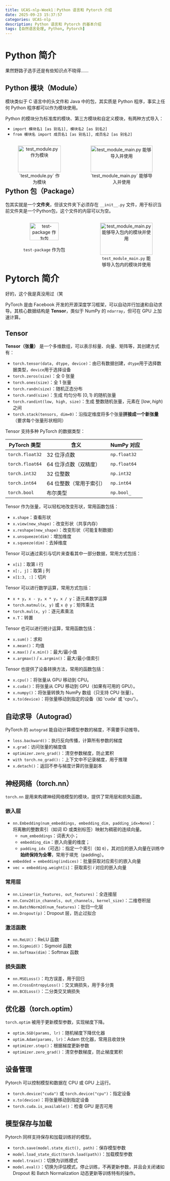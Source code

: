 ```yaml
---
title: UCAS-nlp-Week1：Python 语言和 Pytorch 介绍
date: 2025-09-23 15:37:57
categories: UCAS-nlp
description: Python 语言和 Pytorch 的基本介绍
tags: [自然语言处理, Python, Pytorch]
---
```

# Python 简介
果然野路子选手还是有些知识点不晓得……

## Python 模块（Module）
模块类似于 C 语言中的头文件和 Java 中的包，其实质是 Python 程序，事实上任何 Python 程序都可以作为模块使用。

Python 的模块分为标准库的模块、第三方模块和自定义模块，有两种方式导入：
- `import 模块名1 [as 别名1], 模块名2 [as 别名2]`  
- `from 模块名 import 成员名1 [as 别名1], 成员名2 [as 别名2]`

<div style="display: flex; justify-content: center; gap: 1em;">
<figure style="text-align: center; margin-top: 1em;">
  <img src="/illustrations/UCAS-nlp-Week1/1.png" alt="test_module.py 作为模块" width="100%">
  <figcaption>`test_module.py` 作为模块</figcaption>
</figure>

<figure style="text-align: center; margin-top: 1em;">
  <img src="/illustrations/UCAS-nlp-Week1/2.png" alt="test_module_main.py 能够导入并使用" width="100%">
  <figcaption>`test_module_main.py` 能够导入并使用</figcaption>
</figure>
</div>

## Python 包（Package）
包其实就是一个**文件夹**，但该文件夹下必须存在 `__init__.py` 文件，用于标识当前文件夹是一个Python包，这个文件的内容可以为空。

<div style="display: flex; justify-content: center; gap: 1em;">
  <figure style="text-align: center; width: 45%;">
    <img src="/illustrations/UCAS-nlp-Week1/3.png" alt="test-package 作为包" style="width: 74%;">
    <figcaption><code>test-package</code> 作为包</figcaption>
  </figure>

  <figure style="text-align: center; width: 45%;">
    <img src="/illustrations/UCAS-nlp-Week1/4.png" alt="test_module_main.py 能够导入包内的模块并使用" style="width: 100%;">
    <figcaption><code>test_module_main.py</code> 能够导入包内的模块并使用</figcaption>
  </figure>
</div>


# Pytorch 简介
好的，这个我是真没用过（笑

PyTorch 是由 Facebook 开发的开源深度学习框架，可以自动并行加速和自动求导。其核心数据结构是 **Tensor**，类似于 NumPy 的 `ndarray`，但可在 GPU 上加速计算。

## Tensor
**Tensor（张量）** 是一个多维数组，可以表示标量、向量、矩阵等，其创建方式有：
- `torch.tensor(data, dtype, device)`：由已有数据创建，`dtype`用于选择数据类型，`device`用于选择设备
- `torch.zeros(size)`：全 0 张量  
- `torch.ones(size)`：全 1 张量  
- `torch.randn(size)`：随机正态分布  
- `torch.rand(size)`：生成 均匀分布 $[0,1)$ 的随机张量
- `torch.randint(low, high, size)`：生成 整数随机张量，元素在 $[low, high)$ 之间
- `torch.stack(tensors, dim=0)`：沿指定维度将多个张量**拼接成一个新张量**（要求每个张量形状相同）

Tensor 支持多种 PyTorch 的数据类型：

| PyTorch 类型      | 含义             | NumPy 对应     |
| ---------------- | ---------------- | -------------- |
| `torch.float32`  | 32 位浮点数       | `np.float32`  |
| `torch.float64`  | 64 位浮点数（双精度） | `np.float64`  |
| `torch.int32`    | 32 位整数         | `np.int32`    |
| `torch.int64`    | 64 位整数（常用于索引） | `np.int64`    |
| `torch.bool`     | 布尔类型          | `np.bool_`    |

Tensor 作为张量，可以轻松地改变形状，常用函数包括：
- `x.shape`：查看形状  
- `x.view(new_shape)`：改变形状（共享内存）  
- `x.reshape(new_shape)`：改变形状（可能复制数据）  
- `x.unsqueeze(dim)`：增加维度  
- `x.squeeze(dim)`：去掉维度  

Tensor 可以通过索引与切片来查看其中一部分数据，常用方式包括：
- `x[i]`：取第 i 行  
- `x[:, j]`：取第 j 列  
- `x[1:3, :]`：切片  

Tensor 可以进行数学运算，常用方式包括：
- `x + y`，`x - y`，`x * y`，`x / y`：逐元素数学运算  
- `torch.matmul(x, y)` 或 `x @ y`：矩阵乘法  
- `torch.mul(x, y)`：逐元素乘法
- `x.T`：转置  

Tensor 也可以进行统计运算，常用函数包括：
- `x.sum()`：求和  
- `x.mean()`：均值  
- `x.max()` / `x.min()`：最大/最小值  
- `x.argmax()` / `x.argmin()`：最大/最小值索引  

Tensor 也提供了设备转换方法，常用的函数包括：

- `x.cpu()`：将张量从 GPU 移动到 CPU。
- `x.cuda()`：将张量从 CPU 移动到 GPU（如果有可用的 GPU）。
- `x.numpy()`：将张量转换为 NumPy 数组（只支持 CPU 张量）。
- `x.to(device)`：将张量移动到指定的设备（如 'cuda' 或 'cpu'）。

## 自动求导（Autograd）
PyTorch 的 `autograd` 能自动计算模型参数的梯度，不需要手动推导。

- `loss.backward()`：执行反向传播，计算所有参数的梯度
- `x.grad`：访问张量的梯度值
- `optimizer.zero_grad()`：清空参数梯度，防止累积
- `with torch.no_grad():`：上下文中不记录梯度，用于推理
- `x.detach()`：返回不参与梯度计算的张量副本

## 神经网络（torch.nn）

`torch.nn` 是用来构建神经网络模型的模块，提供了常用层和损失函数。

### 嵌入层
- `nn.Embedding(num_embeddings, embedding_dim, padding_idx=None)`：  
  将离散的整数索引（如词 ID 或类别标签）映射为稠密的连续向量。
  - `num_embeddings`：词表大小；  
  - `embedding_dim`：嵌入向量的维度；  
  - `padding_idx`（可选）：指定一个索引（如 `0`），其对应的嵌入向量在训练中**始终保持为全零**，常用于填充（padding）。
- `embedded = embedding(indices)`：批量获取对应索引的嵌入向量
- `vec = embedding.weight[i]`：获取索引 $i$ 对应的嵌入向量 

### 常用层
- `nn.Linear(in_features, out_features)`：全连接层
- `nn.Conv2d(in_channels, out_channels, kernel_size)`：二维卷积层
- `nn.BatchNorm2d(num_features)`：批归一化层
- `nn.Dropout(p)`：Dropout 层，防止过拟合

### 激活函数
- `nn.ReLU()`：ReLU 函数
- `nn.Sigmoid()`：Sigmoid 函数
- `nn.Softmax(dim)`：Softmax 函数

### 损失函数
- `nn.MSELoss()`：均方误差，用于回归
- `nn.CrossEntropyLoss()`：交叉熵损失，用于多分类
- `nn.BCELoss()`：二分类交叉熵损失

## 优化器（torch.optim）
`torch.optim` 被用于更新模型参数，实现梯度下降。

- `optim.SGD(params, lr)`：随机梯度下降优化器
- `optim.Adam(params, lr)`：Adam 优化器，常用且收敛快
- `optimizer.step()`：根据梯度更新参数
- `optimizer.zero_grad()`：清空参数梯度，防止梯度累积

## 设备管理

Pytorch 可以控制模型和数据在 CPU 或 GPU 上运行。

- `torch.device("cuda")` 或 `torch.device("cpu")`：指定设备
- `x.to(device)`：将张量移动到指定设备
- `torch.cuda.is_available()`：检查 GPU 是否可用

## 模型保存与加载
Pytorch 同样支持保存和加载训练好的模型。

- `torch.save(model.state_dict(), path)`：保存模型参数
- `model.load_state_dict(torch.load(path))`：加载模型参数
- `model.train()`：切换为训练模式
- `model.eval()`：切换为评估模式，停止训练，不再更新参数，并且会关闭诸如 Dropout 和 Batch Normalization 动态更新等训练特有的操作。